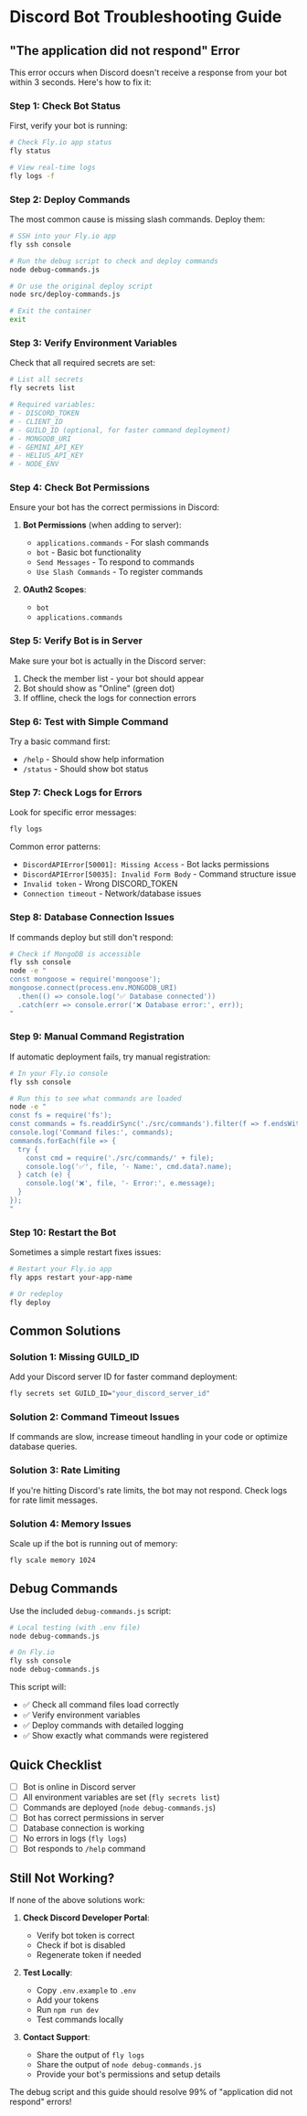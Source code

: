 # Discord Bot Troubleshooting Guide

## "The application did not respond" Error

This error occurs when Discord doesn't receive a response from your bot within 3 seconds. Here's how to fix it:

### Step 1: Check Bot Status

First, verify your bot is running:

```bash
# Check Fly.io app status
fly status

# View real-time logs
fly logs -f
```

### Step 2: Deploy Commands

The most common cause is missing slash commands. Deploy them:

```bash
# SSH into your Fly.io app
fly ssh console

# Run the debug script to check and deploy commands
node debug-commands.js

# Or use the original deploy script
node src/deploy-commands.js

# Exit the container
exit
```

### Step 3: Verify Environment Variables

Check that all required secrets are set:

```bash
# List all secrets
fly secrets list

# Required variables:
# - DISCORD_TOKEN
# - CLIENT_ID  
# - GUILD_ID (optional, for faster command deployment)
# - MONGODB_URI
# - GEMINI_API_KEY
# - HELIUS_API_KEY
# - NODE_ENV
```

### Step 4: Check Bot Permissions

Ensure your bot has the correct permissions in Discord:

1. **Bot Permissions** (when adding to server):
   - `applications.commands` - For slash commands
   - `bot` - Basic bot functionality
   - `Send Messages` - To respond to commands
   - `Use Slash Commands` - To register commands

2. **OAuth2 Scopes**:
   - `bot`
   - `applications.commands`

### Step 5: Verify Bot is in Server

Make sure your bot is actually in the Discord server:

1. Check the member list - your bot should appear
2. Bot should show as "Online" (green dot)
3. If offline, check the logs for connection errors

### Step 6: Test with Simple Command

Try a basic command first:
- `/help` - Should show help information
- `/status` - Should show bot status

### Step 7: Check Logs for Errors

Look for specific error messages:

```bash
fly logs
```

Common error patterns:
- `DiscordAPIError[50001]: Missing Access` - Bot lacks permissions
- `DiscordAPIError[50035]: Invalid Form Body` - Command structure issue
- `Invalid token` - Wrong DISCORD_TOKEN
- `Connection timeout` - Network/database issues

### Step 8: Database Connection Issues

If commands deploy but still don't respond:

```bash
# Check if MongoDB is accessible
fly ssh console
node -e "
const mongoose = require('mongoose');
mongoose.connect(process.env.MONGODB_URI)
  .then(() => console.log('✅ Database connected'))
  .catch(err => console.error('❌ Database error:', err));
"
```

### Step 9: Manual Command Registration

If automatic deployment fails, try manual registration:

```bash
# In your Fly.io console
fly ssh console

# Run this to see what commands are loaded
node -e "
const fs = require('fs');
const commands = fs.readdirSync('./src/commands').filter(f => f.endsWith('.js'));
console.log('Command files:', commands);
commands.forEach(file => {
  try {
    const cmd = require('./src/commands/' + file);
    console.log('✅', file, '- Name:', cmd.data?.name);
  } catch (e) {
    console.log('❌', file, '- Error:', e.message);
  }
});
"
```

### Step 10: Restart the Bot

Sometimes a simple restart fixes issues:

```bash
# Restart your Fly.io app
fly apps restart your-app-name

# Or redeploy
fly deploy
```

## Common Solutions

### Solution 1: Missing GUILD_ID
Add your Discord server ID for faster command deployment:

```bash
fly secrets set GUILD_ID="your_discord_server_id"
```

### Solution 2: Command Timeout Issues
If commands are slow, increase timeout handling in your code or optimize database queries.

### Solution 3: Rate Limiting
If you're hitting Discord's rate limits, the bot may not respond. Check logs for rate limit messages.

### Solution 4: Memory Issues
Scale up if the bot is running out of memory:

```bash
fly scale memory 1024
```

## Debug Commands

Use the included `debug-commands.js` script:

```bash
# Local testing (with .env file)
node debug-commands.js

# On Fly.io
fly ssh console
node debug-commands.js
```

This script will:
- ✅ Check all command files load correctly
- ✅ Verify environment variables
- ✅ Deploy commands with detailed logging
- ✅ Show exactly what commands were registered

## Quick Checklist

- [ ] Bot is online in Discord server
- [ ] All environment variables are set (`fly secrets list`)
- [ ] Commands are deployed (`node debug-commands.js`)
- [ ] Bot has correct permissions in server
- [ ] Database connection is working
- [ ] No errors in logs (`fly logs`)
- [ ] Bot responds to `/help` command

## Still Not Working?

If none of the above solutions work:

1. **Check Discord Developer Portal**:
   - Verify bot token is correct
   - Check if bot is disabled
   - Regenerate token if needed

2. **Test Locally**:
   - Copy `.env.example` to `.env`
   - Add your tokens
   - Run `npm run dev`
   - Test commands locally

3. **Contact Support**:
   - Share the output of `fly logs`
   - Share the output of `node debug-commands.js`
   - Provide your bot's permissions and setup details

The debug script and this guide should resolve 99% of "application did not respond" errors!
